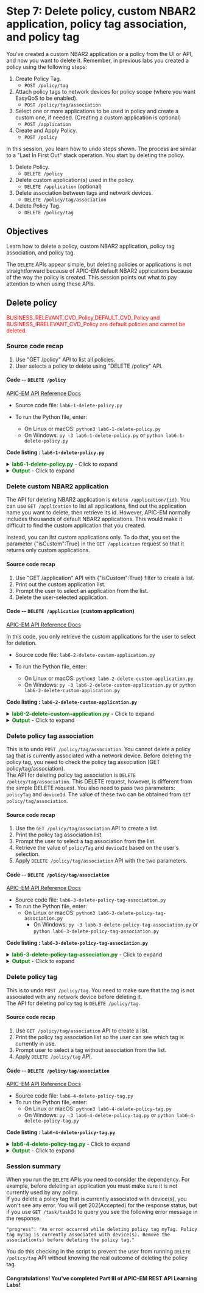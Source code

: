 # Step 7: Delete policy, custom NBAR2 application, policy tag association, and policy tag

You've created a custom NBAR2 application or a policy from the UI or API, and now you want to delete it. Remember, in previous labs you created a policy using the following steps:

1. Create Policy Tag.
   * `POST /policy/tag`
2. Attach policy tags to network devices for policy scope (where you want EasyQoS to be enabled).
   * `POST /policy/tag/association`
3. Select one or more applications to be used in policy and create a custom one, if needed. (Creating a custom application is optional)
   * `POST /application`
4. Create and Apply Policy.
   * `POST /policy`

In this session, you learn how to undo steps shown. The process are similar to a "Last In First Out" stack operation. You start by deleting the policy.

1. Delete Policy.
   - `DELETE /policy`
2. Delete custom application(s) used in the policy.
   - `DELETE /application` (optional)
3. Delete association between tags and network devices.
   - `DELETE /policy/tag/association`
4. Delete Policy Tag.
   - `DELETE /policy/tag`  

## Objectives

Learn how to delete a policy, custom NBAR2 application, policy tag association, and policy tag.

The `DELETE` APIs appear simple, but deleting policies or applications is not straightforward because of APIC-EM default NBAR2 applications because of the way the policy is created. This session points out what to pay attention to when using these APIs.

## Delete policy
<font color='red'>BUSINESS\_RELEVANT\_CVD\_Policy,DEFAULT\_CVD\_Policy and BUSINESS\_IRRELEVANT\_CVD\_Policy are default policies and cannot be deleted.</font>   

### Source code recap

1. Use "GET /policy" API to list all policies.
2. User selects a policy to delete using "DELETE /policy" API.

#### Code -- `DELETE /policy`

[APIC-EM API Reference Docs](https://developer.cisco.com/site/apic-em-rest-api/)

* Source code file: `lab6-1-delete-policy.py`
* To run the Python file, enter:<br>

	* On Linux or macOS: `python3 lab6-1-delete-policy.py`<br>
	* On Windows: `py -3 lab6-1-delete-policy.py` or `python lab6-1-delete-policy.py`<br>


**Code listing : `lab6-1-delete-policy.py`**

<details>
<summary><font color='green'><b>lab6-1-delete-policy.py</b></font> - Click to expand</summary>

<pre><code>
"""
Script name: lab6-1-delete-policy.py
Delete a policy
"""

from apicem import * # APIC-EM IP is assigned in apicem_config.py

def select_policy(ap):
    """
    This function prompts the user to select a policy from a list

    Parameters
    ----------
    ap (object): An apic-em object defined in apicem.py

    Return:
    -------
    list : [policy_name,policy_id]
    """       
    policy = [] # policy list
    try:
        resp= ap.get(api="policy") # "GET /policy" request
        status = resp.status_code
        response_json = resp.json() # Get the json-encoded content from response
        policy = response_json["response"]
    except:
        print ("Something is wrong. Cannot get policy information")
        sys.exit()  

    if status != 200:
        print ("Response status %s. Something is wrong!" %status)
        print (resp.text)
        sys.exit()

    # Make sure there is at least one policy
    if policy != [] :   # if response is not empty
        policy_list = []
        # Extracting attributes
        for i,item in enumerate(policy):
            policy_list.append([i+1,item["policyName"],item["instanceUuid"]])
        # Show all policies
        # Pretty print tabular data using 'tabulate' module
        print (tabulate(policy_list, headers=["#",'policy','id'],tablefmt="rst"),'\n')
    else:
        print ("No policy was found !")
        sys.exit()

    print ("!!! BUSINESS_RELEVANT_CVD_Policy,DEFAULT_CVD_Policy,BUSINESS_IRRELEVANT_CVD_Policy !!!")
    print ("!!!                  These are default policies cannot be deleted                  !!!")
    print ("--------------------------------------------------------------------------------------")

        ######## select a policy and return policy name and policy id #######
    # Ask user's input
    # Stay in the loop until 'policy id' is assigned or user entered 'exit'

    name_idx = 1 # policy name index in the list
    id_idx = 2   # policy id index in the list
    while True:
        user_input = input('=> Select a number for the policy to delete:' )
        user_input= user_input.replace(" ","") # ignore space
        if user_input.lower() == 'exit':
            sys.exit()
        if user_input.isdigit():
            if int(user_input) in range(1,len(policy_list)+1):
                policy_name = policy_list[int(user_input)-1][name_idx]
                policy_id = policy_list[int(user_input)-1][id_idx]
                return [policy_name,policy\_id] # return value of this function
            else:
                print ("Oops! That number is out of range. Please try again or enter 'exit'")
        else:
            print ("Oops! The input you entered is not a number. Please try again or enter 'exit'")
    # End of while loop

### Delete Policy ###

if \_\_name\_\_ == "\_\_main\_\_": # Only run as a script
    myapicem = apicem() # initialize apicem instance
    policy_info=select_policy(myapicem)
    print ("Deleting",policy_info[0],"....") # policy_info[0] = policy_name
    try:
        myapicem.delete(api="policy/"+policy_info[1],printOut=True) # policy_info[1] = policy_id
    except:
        print ("Something went wrong while deleting policy")
        sys.exit()  

</code></pre>
</details>

<details>
<summary><font color='green'><b>Output</b></font> - Click to expand</summary>

<pre><code>
status:  200
========  ==============================  ====================================
  number  policy                          id
========  ==============================  ====================================
       1  DEFAULT_CVD_Policy              18cfbf01-e093-498c-9e4e-f6066ebbddeb
       2  test_policy-BR                  4a4d45ab-b81c-4695-bda4-8873420bf2af
       3  MEditech-BR                     583d31f6-bd62-4809-970f-b095d3600cea
       4  MEditech-IR                     62eab521-576d-439e-8be4-1358c1b7ba89
       5  MEditech-D                      8ad0d5aa-ac71-4c4f-b98c-ed6db86b3d14
       6  BUSINESS_RELEVANT_CVD_Policy    93e36769-ae5a-4e9c-aef5-3c0e78580839
       7  BUSINESS_IRRELEVANT_CVD_Policy  d968c5c4-eb61-4cd2-994d-fe5bb6d31423
========  ==============================  ====================================

!!! BUSINESS_RELEVANT_CVD_Policy,DEFAULT_CVD_Policy,BUSINESS_IRRELEVANT_CVD_Policy !!!
!!! These are default policies and cannot be deleted !!!
--------------------------------------------------------------------------------------
=> Select a number for the policy to delete:2
Deleting test_policy-BR ....
status:  202
Response: {
    "version": "1.0",
    "response": {
        "url": "/api/v1/task/6cd7d2bd-f2e0-4aa1-820c-69565b234b20",
        "taskId": "6cd7d2bd-f2e0-4aa1-820c-69565b234b20"
    }
}
</code></pre>
</details>

### Delete custom NBAR2 application

The API for deleting NBAR2 application is `delete /application/{id}`. You can use `GET /application` to list all applications, find out the application name you want to delete, then retrieve its id. However, APIC-EM normally includes thousands of default NBAR2 applications. This would make it difficult to find the custom application that you created.<br>

Instead, you can list custom applications only. To do that, you set the parameter {"isCustom":True} in the `GET /application` request so that it returns only custom applications.

#### Source code recap

1. Use "GET /application" API with {"isCustom":True} filter to create a list.
2. Print out the custom application list.
3. Prompt the user to select an application from the list.
4. Delete the user-selected application.

#### Code -- `DELETE /application`  (custom application)
[APIC-EM API Reference Docs](https://developer.cisco.com/site/apic-em-rest-api/)

In this code, you only retrieve the custom applications for the user to select for deletion.<br>

* Source code file: `lab6-2-delete-custom-application.py`
* To run the Python file, enter:<br>

	*  On Linux or macOS: `python3 lab6-2-delete-custom-application.py`<br>
	*  On Windows: `py -3 lab6-2-delete-custom-application.py` or `python lab6-2-delete-custom-application.py`<br>

**Code listing : `lab6-2-delete-custom-application.py`**

<details>
<summary><font color='green'><b>lab6-2-delete-custom-application.py</b></font> - Click to expand</summary>

<pre><code>
"""
Script name: lab6-2-delete-application.py
Delete a custom application
"""

from apicem import \* # APIC-EM IP assigned in apicem_config.py

#### Select a custom application from the list and return its id

def select_application(ap):
    """
    This function prompts the user to select a custom application from a list

    Parameters
    ----------
    ap (object): An apic-em object defined in `apicem.py`

    Return:
    -------
    str : custom application id
    """    

    app = []
    params={"isCustom":True} # filter, only retrieve custom application
    try:
        resp= ap.get(api="application",params=params) # The response (result) from "GET /application" request
        status = resp.status_code
        response_json = resp.json() # Get the json-encoded content from response
        app = response_json["response"]
    except:
        print ("Something is wrong. Cannot get application information")
        sys.exit()  

    if status != 200:
        print ("Response status %s. Something is wrong !"%status)
        sys.exit()

    custom_app = []
    if app != [] :   # if response is not empty
        # Extracting attributes
        idx=0
        for item in app:
            idx+=1 # adding numbers in the list
            custom_app.append([idx,item["name"],item["id"]])
        # Show all custom applications
        # Pretty print tabular data, needs 'tabulate' module

    if custom_app == []:
        print ("There is no custom NBAR2 application, so there is nothing to delete !")
        sys.exit()
    else:
        name_list=[]   # List of all custom application names
        app_in_policy=[] # list of all all custom applications which are used by policy
        for item in custom_app:
            name_list.append(item[1])
        # Iterate through all polices to find out if custom application is used
        resp= ap.get(api="policy")
        policy = resp.json()["response"]
        for item in policy:
            if "resource" in item:
                for item1 in item["resource"]["applications"]:
                    if item1["appName"] in name_list:
                        app_in_policy.append([item1["appName"],item["policyName"]])
        # Here, you check if there are applications used by policy
        # If there are applications used the you won't be able to delete
        i = 0
        policy_name_idx=2
        # Iterate custom application list
        for item in custom_app:
            match = False
            # Go Through 'in use' applications and insert policy name in position 2 of the list
            for item1 in app_in_policy:
                print (item[1])
                if item[1] in item1:
                    match = True
                    policy_name=item1[1]
                    break
            if match:
                custom_app[i].insert(policy_name_idx,policy_name)
            else:
                custom_app[i].insert(policy_name_idx,"") # leave it blank if it is not used by any policy
                i=i+1
        print ("******** If application is used by a policy it cannot be deleted ! *************")
        print (tabulate(custom_app, headers=['number','custom application','used by policy'],tablefmt="rst"),'\n')

    ######## Now prompt user to select an application and delete it #######
    # Prompt for the user's input
    # Stay in the loop until 'id' is assigned or user selects 'exit'
    app_id = ""
    id_idx = 3 # #custom_app id is in position 3
    while True:
        user_input = input('=> Select a number for the application to delete:' )
        user_input= user_input.replace(" ","") # ignore space
        if user_input.lower() == 'exit':
            sys.exit()
        if user_input.isdigit():
            if int(user_input) in range(1,len(custom_app)+1):
                app_id = custom_app[int(user_input)-1][id_idx] #custom_app id is in position 3
                return app\_id
            else:
                print ("Oops! That number is out of range. Please try again or enter 'exit'")
        else:
            print ("Oops! The input you entered is not a number. Please try again or enter 'exit'")
    # End of while loop

#### Delete application ####

if \_\_name\_\_ == "\_\_main\_\_": # Only run as a script
    myapicem = apicem() # initialize apicem instance
    app_id=select_application(myapicem)  # get custom application id
    try:
        myapicem.delete(api="application/"+app_id,printOut=True) # Delete application by application id
    except:
        print ("Something went wrong while deleting the application")
        sys.exit()

</code></pre>
</details>

<details>
<summary><font color='green'><b>Output</b></font> - Click to expand</summary>

<pre><code>
** Retrieving applications may take a while. Please wait......... **

Executing GET 'https://sandboxapicem.cisco.com/api/v1/application'

status:  200

Executing GET 'https://sandboxapicem.cisco.com/api/v1/policy'

******** If application is used by a policy it cannot be deleted ! *************
========  ====================  ================
  number  custom application    used by policy
========  ====================  ================
       1  new_app
========  ====================  ================

=> Enter a number to select an application to delete:1
status:  202
Response: {
    "response": {
        "url": "/api/v1/task/73a4359d-27c9-4b47-8fc3-76297802402b",
        "taskId": "73a4359d-27c9-4b47-8fc3-76297802402b"
    },
    "version": "1.0"
}
</code></pre>
</details>

### Delete policy tag association

This is to undo `POST /policy/tag/association`. You cannot delete a policy tag that is currently associated with a network device. Before deleting the policy tag, you need to check the policy tag association (GET policy/tag/association).<br>
The API for deleting policy tag association is `DELETE /policy/tag/association`.
This DELETE request, however, is different from the simple DELETE request. You also need to pass two parameters: `policyTag` and `deviceId`. The value of these two can be obtained from `GET policy/tag/association`.

#### Source code recap

1. Use the `GET /policy/tag/association` API to create a list.
2. Print the policy tag association list.
3. Prompt the user to select a tag association from the list.
4. Retrieve the value of `policyTag` and `deviceId` based on the user's selection.
5. Apply `DELETE /policy/tag/association` API with the two parameters.

#### Code -- `DELETE /policy/tag/association`

[APIC-EM API Reference Docs](https://developer.cisco.com/site/apic-em-rest-api/)

* Source code file: `lab6-3-delete-policy-tag-association.py`
* To run the Python file, enter:<br>
  * On Linux or macOS: `python3 lab6-3-delete-policy-tag-association.py`<br>
	* On Windows: `py -3 lab6-3-delete-policy-tag-association.py` or `python lab6-3-delete-policy-tag-association.py`<br>


**Code listing : `lab6-3-delete-policy-tag-association.py`**

<details>
<summary><font color='green'><b>lab6-3-delete-policy-tag-association.py</b></font> - Click to expand</summary>

<pre><code>
"""
Script name: lab6-3-delete-tag-association.py
Delete a tag association
"""

from apicem import *  # APIC-EM IP is assigned in apicem_config.py

def select_tag_association(ap):
    """
    This function prompts the user to select a tag association from a list

    Parameters
    ----------
    ap (object): An apic-em object defined in apicem.py

    Return:
    -------
    list :  [tag_to_delete,device_id_to_delete]
    """   
    # Get policy tag association

    try:
        resp = ap.get(api="policy/tag/association")
        response_json = resp.json()
        tag = response_json["response"] # policy tag association
    except:
        print ("Something went wrong while getting the policy tag !")
        sys.exit()
    tag_list = []
    i=0
    for item in tag:
        if "policyTag" in item:
            if item["networkDevices"] != []:
                for item1 in item["networkDevices"]:
                    i+=1
                    tag_list.append([i,item["policyTag"],item1["deviceName"],item1["deviceIp"],item1["deviceId"]])
    if tag_list ==[]:
        print ("No policy tag association was found, so there is nothing to delete")
        sys.exit()

    print ("The following are network devices that have policy tags")              
    print (tabulate(tag_list, headers=['#','Policy Tag associated with','Device Name','Device IP'],tablefmt="rst"),'\n')


    # Prompt for the user's input
    # Stay in the loop until a tag is selected or user selects 'exit'
    tag_to_delete=""
    device_id_to_delete=""
    while True:
        tag_num = input('=> Enter a number from the list shown to delete a policy tag association: ')
        tag_num = tag_num.replace(" ","") # ignore space
        if tag_num.lower() == 'exit':
            sys.exit()
        if tag_num.isdigit():
            if int(tag_num) in range(1,len(tag_list)+1):
                tag_to_delete=tag_list[int(tag_num)-1][1]
                device_id_to_delete=tag_list[int(tag_num)-1][4]
                break
            else:
                print ("Oops! That number is out of range. Please try again or enter 'exit'")
        else:
            print ("Oops! The input you entered is not a number. Please try again or enter 'exit'")
    # End of while loop

    if tag_to_delete=="" or device_id_to_delete=="":
        print ("For some reason, tag name is NULL!")
        sys.exit()
    else:
        return  [tag_to_delete,device_id_to\_delete]

########################## Delete policy tag association ########################

if \_\_name\_\_ == "\_\_main\_\_": # Only run as a script
    myapicem = apicem() # initialize apicem instance
    tag_id_list=select_tag_association(myapicem)

    params={"policyTag":tag_id_list[0],"networkDeviceId":tag_id_list[1]}
    # To delete tag association, pass the name of the policy tag and the network device id as parameters
    try:
        myapicem.delete(api="policy/tag/association/",params=params,printOut=True)
    except:
        print ("Something wrong while deleting policy/tag/association")
        sys.exit()   

</code></pre>
</details>

<details>
<summary><font color='green'><b>Output</b></font> - Click to expand</summary>

<pre><code>
The following are network devices that have policy tags
===  ============================  ==============  ===========
  #  Policy Tag associated with    Device Name     Device IP
===  ============================  ==============  ===========
  1  Branch                        Branch-Router2  207.3.1.2
  2  testPolicy                    CAMPUS-Access1  212.1.10.1
===  ============================  ==============  ===========

=> Enter a number from the list shown to delete a policy tag association: 2

status:  202
Response: {
    "version": "1.0",
    "response": {
        "url": "/api/v1/task/6d0c6ba4-44d1-4d4d-ae16-7f79194e50dd",
        "taskId": "6d0c6ba4-44d1-4d4d-ae16-7f79194e50dd"
    }
}

</code></pre>
</details>

### Delete policy tag

This is to undo `POST /policy/tag`. You need to make sure that the tag is not associated with any network device before deleting it.<br>
The API for deleting policy tag is `DELETE /policy/tag`.

#### Source code recap

1. Use `GET /policy/tag/association` API to create a list.
2. Print the policy tag association list so the user can see which tag is currently in use.
3. Prompt user to select a tag without association from the list.
4. Apply `DELETE /policy/tag` API.

#### Code -- `DELETE /policy/tag/association`

[APIC-EM API Reference Docs](https://developer.cisco.com/site/apic-em-rest-api/)

* Source code file: `lab6-4-delete-policy-tag.py`
* To run the Python file, enter:<br>
	* On Linux or macOS:  `python3 lab6-4-delete-policy-tag.py`<br>
	* On Windows: `py -3 lab6-4-delete-policy-tag.py` or `python lab6-4-delete-policy-tag.py`<br>

**Code listing : `lab6-4-delete-policy-tag.py`**

<details>
<summary><font color='green'><b>lab6-4-delete-policy-tag.py</b></font> - Click to expand</summary>

<pre><code>
"""
Script name: `lab6-4-delete-policy-tag.py`
Delete a policy-tag
"""

from  apicem import \* # APIC-EM IP is assigned in apicem_config.py
def select_tag(ap):
    """
    This function prompts the user to select a policy tag from a list

    Parameters
    ----------
    ap (object): An apic-em object defined in apicem.py

    Return:
    -------
    str : policy tag
    """   
    try:
        resp = ap.get(api="policy/tag/count")
        response_json = resp.json()
        count = response_json["response"] # policy tags
    except:
        print ("Something went wrong while getting policy tag count!")
        sys.exit()
    if count == 0 :
        print ("No policy tag was found, so there is nothing to delete !")
        sys.exit()
    try:
        resp = ap.get(api="policy/tag/association")
        response_json = resp.json()
        tag = response_json["response"] # policy tag association
    except:
        print ("Something went wrong with GET policy/tag/association!")
        sys.exit()

    tag_list = []

    i=0
    for item in tag:
        if "policyTag" in item:
            if item["networkDevices"] == []:
                i+=1
                tag_list.append([i,item["policyTag"],"",""])
            else:
                for item1 in item["networkDevices"]:
                    i+=1
                    tag_list.append([i,item["policyTag"],item1["deviceName"],item1["deviceIp"]])

    print ("*** If policy tag is associated with a network device, it cannot be deleted ***\n")
    print ("---------------- Select one with no network device attached -----------------\n")      
    print (tabulate(tag_list, headers=['Number','Policy Tag associated with','Device Name','Device IP'],tablefmt="rst"),'\n')

    # Prompt for the user's input
    # Stay in the loop until tag is selected or user selects 'exit'
    tag_to_delete=""
    tag_idx = 1 # 1 is the position of policy tag
    device_ip_idx = 3 #3 is the position of device IP
    while True:
        tag_num = input('=> Enter a number from list shown to delete the policy tag: ')
        tag_num = tag_num.replace(" ","") # ignore space
        if tag_num.lower() == 'exit':
            sys.exit()
        if tag_num.isdigit():
            if int(tag_num) in range(1,len(tag_list)+1):
                tag_to_delete=tag_list[int(tag_num)-1][tag_idx] # 1 is the position of policy tag

                if tag_list[int(tag_num)-1][device_ip_idx] !="":
                    print("This tag is still associated with a network device. Select one with no network device attached !")
                else:    
                    return tag_to_delete
            else:
                print ("Oops! That number is out of range. Please try again or enter 'exit'")
        else:
            print ("Oops! The input you entered is not a number. Please try again or enter 'exit'")
    # End of while loop

    if tag_to\_delete=="" :
        print ("For some reason, the tag name is NULL!")
        sys.exit()

############################### Delete policy tag  ##############################

if \_\_name\_\_ == "\_\_main\_\_": # Only run as a script
    myapicem = apicem() # initialize apicem instance
    tag_to_delete = select_tag(myapicem) # get the policy tag name
    params={'policyTag':tag_to_delete} # to delete the policy tag you pass the tag name as a parameter
    try:
        myapicem.delete(api="policy/tag/",params=params,printOut=True)
    except:
        print ("Something went wrong while deleting policy/tag")
        sys.exit()

</code></pre>
</details>

<details>
<summary><font color='green'><b>Output</b></font> - Click to expand</summary>

<pre><code>
Executing GET 'https://sandboxapicem.cisco.com/api/v1/policy/tag/count'


Executing GET 'https://sandboxapicem.cisco.com/api/v1/policy/tag/association'

*** If policy tag is associated with a network device, it cannot be deleted ***

---------------- Select one with no network device attached -----------------

========  ============================  ==============  ============
  Number  Policy Tag associated with    Device Name     Device IP
========  ============================  ==============  ============
       1  Ent-Branch-QOS-Scope          CAMPUS-Dist1    212.1.10.100
       2  ptag                          CAMPUS-Core1    10.204.61.2
       3  ptag                          CAMPUS-Access1  212.1.10.1
       4  Tag_06172016
========  ============================  ==============  ============

=> Enter one of the numbers shown to delete policy tag: 3

Executing DELETE 'https://sandboxapicem.cisco.com/api/v1/policy/tag/'

status:  202
Response: {
    "response": {
        "taskId": "d7e66b83-6a6c-4147-ab9b-2bdaeaedda5b",
        "url": "/api/v1/task/d7e66b83-6a6c-4147-ab9b-2bdaeaedda5b"
    },
    "version": "1.0"
}

</code></pre>
</details>

### Session summary

When you run the `DELETE` APIs you need to consider the dependency. For example, before deleting an application you must make sure it is not currently used by any policy. <br>
If you delete a policy tag that is currently associated with device(s), you won't see any error.  You will get 202(Accepted) for the response status, but if you use `GET /task/taskId` to query you see the following error message in the response.

```
"progress": "An error occurred while deleting policy tag myTag. Policy tag myTag is currently associated with device(s). Remove the association(s) before deleting the policy tag."
```

You do this checking in the script to prevent the user from running `DELETE /policy/tag` API without knowing the real outcome of deleting the policy tag.

#### Congratulations! You've completed Part III of APIC-EM REST API Learning Labs!
